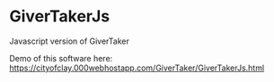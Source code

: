 # GiverTakerJs
Javascript version of GiverTaker

Demo of this software here: https://cityofclay.000webhostapp.com/GiverTaker/GiverTakerJs.html
